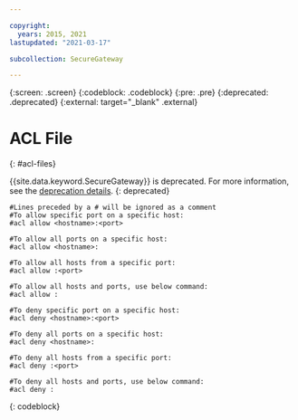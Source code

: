 ```yaml
---

copyright:
  years: 2015, 2021
lastupdated: "2021-03-17"

subcollection: SecureGateway

---
```

{:screen: .screen}
{:codeblock: .codeblock}
{:pre: .pre}
{:deprecated: .deprecated}
{:external: target="_blank" .external}


# ACL File
{: #acl-files}

{{site.data.keyword.SecureGateway}} is deprecated. For more information, see the [deprecation details](/docs/SecureGateway?topic=SecureGateway-dep-overview).
{: deprecated}

```
#Lines preceded by a # will be ignored as a comment
#To allow specific port on a specific host:
#acl allow <hostname>:<port>

#To allow all ports on a specific host:
#acl allow <hostname>:

#To allow all hosts from a specific port:
#acl allow :<port>

#To allow all hosts and ports, use below command:
#acl allow :

#To deny specific port on a specific host:
#acl deny <hostname>:<port>

#To deny all ports on a specific host:
#acl deny <hostname>:

#To deny all hosts from a specific port:
#acl deny :<port>

#To deny all hosts and ports, use below command:
#acl deny :
```
{: codeblock}
